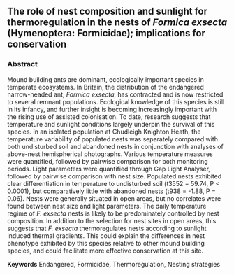 ## The role of nest composition and sunlight for thermoregulation in the nests of *Formica exsecta* (Hymenoptera: Formicidae); implications for conservation 

### Abstract

Mound building ants are dominant, ecologically important species in temperate ecosystems. In Britain, the distribution of the endangered narrow-headed ant, *Formica exsecta*, has contracted and is now restricted to several remnant populations. Ecological knowledge of this species is still in its infancy, and further insight is becoming increasingly important with the rising use of assisted colonisation. To date, research suggests that temperature and sunlight conditions largely underpin the survival of this species. In an isolated population at Chudleigh Knighton Heath, the temperature variability of populated nests was separately compared with both undisturbed soil and abandoned nests in conjunction with analyses of above-nest hemispherical photographs. Various temperature measures were quantified, followed by pairwise comparison for both monitoring periods. Light parameters were quantified through Gap Light Analyser, followed by pairwise comparison with nest size. Populated nests exhibited clear differentiation in temperature to undisturbed soil (t3552 = 59.74, P < 0.0001), but comparatively little with abandoned nests (t938 = -1.88, P = 0.06). Nests were generally situated in open areas, but no correlates were found between nest size and light parameters. The daily temperature regime of *F. exsecta* nests is likely to be predominately controlled by nest composition. In addition to the selection for nest sites in open areas, this suggests that *F. exsecta* thermoregulates nests according to sunlight induced thermal gradients. This could explain the differences in nest phenotype exhibited by this species relative to other mound building species, and could facilitate more effective conservation at this site.

**Keywords** Endangered, Formicidae, Thermoregulation, Nesting strategies

